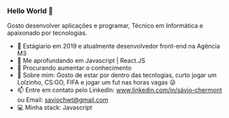 ### Hello World 👋

Gosto desenvolver aplicações e programar,
Técnico em Informática e apaixonado por tecnologias.


- 🔭 Estágiario em 2019 e atualmente desenvolvedor front-end na Agência M3
- 🌱 Me aprofundando em Javascript | React.JS 
- 🤔 Procurando aumentar o conhecimento
- 💬 Sobre mim: Gosto de estar por dentro das tecnlogias, 
     curto jogar um Lolzinho, CS:GO, FIFA e jogar um fut nas horas vagas 😜
- 📫 Entre em contato pelo Linkedln: www.linkedin.com/in/sávio-chermont ou Email: saviochwt@gmail.com
- 💻 Minha stack: Javascript
